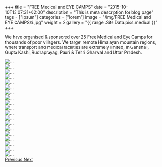 +++
title = "FREE Medical and EYE CAMPS"
date = "2015-10-10T13:07:31+02:00"
description = "This is meta description for blog page"
tags = ["ipsum"]
categories = ["lorem"]
image = "/img/FREE Medical and EYE CAMPS/9.jpg"
weight = 2
gallery = "{{ range .Site.Data.pics.medical }}"
+++

We have organised & sponsored over 25 Free Medical and Eye Camps for thousands of poor villagers. We target remote Himalayan mountain regions, where transport and medical facilities are extremely limited, in Ganshali, Gupta Kashi, Rudraprayag, Pauri & Tehri Gharwal and Uttar Pradesh.


 <div id="carouselExampleControls" class="carousel slide" data-ride="carousel" >
            <div class="carousel-inner">
              <div class="carousel-item active">
                <img src="/img/FREE Medical and EYE CAMPS/1.jpg" class="d-block center-image" alt="...">
              </div> 
              <div class="carousel-item"> 
                <img src="/img/FREE Medical and EYE CAMPS/2.jpg" class="d-block  center-image" alt="...">
              </div>
              <div class="carousel-item"> 
                <img src="/img/FREE Medical and EYE CAMPS/3.jpg" class="d-block  center-image" alt="...">
              </div>
              <div class="carousel-item"> 
                <img src="/img/FREE Medical and EYE CAMPS/4.jpg" class="d-block  center-image" alt="...">
              </div>
              <div class="carousel-item"> 
                <img src="/img/FREE Medical and EYE CAMPS/5.jpg" class="d-block  center-image" alt="...">
              </div>
              <div class="carousel-item"> 
                <img src="/img/FREE Medical and EYE CAMPS/6.jpg" class="d-block  center-image" alt="...">
              </div>
              <div class="carousel-item"> 
                <img src="/img/FREE Medical and EYE CAMPS/7.jpg" class="d-block  center-image" alt="...">
              </div>
              <div class="carousel-item"> 
                <img src="/img/FREE Medical and EYE CAMPS/8.jpg" class="d-block  center-image" alt="...">
              </div><div class="carousel-item"> 
                <img src="/img/FREE Medical and EYE CAMPS/9.jpg" class="d-block  center-image" alt="...">
              </div><div class="carousel-item"> 
                <img src="/img/FREE Medical and EYE CAMPS/10.jpg" class="d-block  center-image" alt="...">
              </div><div class="carousel-item"> 
                <img src="/img/FREE Medical and EYE CAMPS/11.jpg" class="d-block  center-image" alt="...">
              </div><div class="carousel-item"> 
                <img src="/img/FREE Medical and EYE CAMPS/12.jpg" class="d-block  center-image" alt="...">
              </div><div class="carousel-item"> 
                <img src="/img/FREE Medical and EYE CAMPS/13.jpg" class="d-block  center-image" alt="...">
              </div><div class="carousel-item"> 
                <img src="/img/FREE Medical and EYE CAMPS/14.jpg" class="d-block  center-image" alt="...">
              </div><div class="carousel-item"> 
                <img src="/img/FREE Medical and EYE CAMPS/15.jpg" class="d-block  center-image" alt="...">
              </div><div class="carousel-item"> 
                <img src="/img/FREE Medical and EYE CAMPS/16.jpg" class="d-block  center-image" alt="...">
              </div><div class="carousel-item"> 
                <img src="/img/FREE Medical and EYE CAMPS/17.jpg" class="d-block  center-image" alt="...">
              </div><div class="carousel-item"> 
                <img src="/img/FREE Medical and EYE CAMPS/18.jpg" class="d-block  center-image" alt="...">
              </div><div class="carousel-item"> 
                <img src="/img/FREE Medical and EYE CAMPS/19.jpg" class="d-block  center-image" alt="...">
              </div>
            </div><!--end-->
            <a class="carousel-control-prev" href="#carouselExampleControls" role="button" data-slide="prev">
              <span class="carousel-control-prev-icon" aria-hidden="true"></span>
              <span class="sr-only">Previous</span>
            </a>
            <a class="carousel-control-next" href="#carouselExampleControls" role="button" data-slide="next">
              <span class="carousel-control-next-icon" aria-hidden="true"></span>
              <span class="sr-only">Next</span>
            </a>
          </div>
